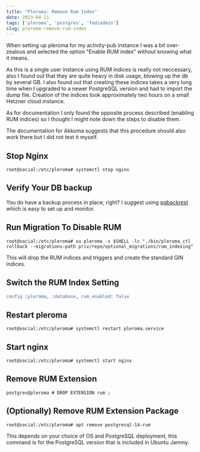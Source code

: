 ```yaml
---
title: "Pleroma: Remove Rum Index"
date: 2023-04-11
tags: ['pleroma', 'postgres', 'fediadmin']
slug: pleroma-remove-rum-index
---
```


When setting up pleroma for my activity-pub instance I was a bit over-zealous and selected the option "Enable RUM index" without knowing what it means.

As this is a single user instance using RUM indices is really not neccessary, also I found out that they are quite heavy in disk usage, blowing up the db by several GB. I also found out that creating these indices takes a very long time when I upgraded to a newer PostgreSQL version and had to import the dump file. Creation of the indices took approximately two hours on a small Hetzner cloud instance.

As for documentation I only found the opposite process described (enabling RUM indices) so I thought I might note down the steps to disable them.

The documentation for Akkoma suggests that this procedure should also work there but I did not test it myself.


## Stop Nginx
```shell
root@social:/etc/pleroma# systemctl stop nginx
```

## Verify Your DB backup

You do have a backup process in place, right? I suggest using [pgbackrest](https://pgbackrest.org/) which is easy to set up and monitor.

## Run Migration To Disable RUM

```shell
root@social:/etc/pleroma# su pleroma -s $SHELL -lc "./bin/pleroma_ctl  rollback --migrations-path priv/repo/optional_migrations/rum_indexing"
```

This will drop the RUM indices and triggers and create the standard GIN indices.

## Switch the RUM Index Setting

```erlang
config :pleroma, :database, rum_enabled: false
```

## Restart pleroma

```shell
root@social:/etc/pleroma# systemctl restart pleroma.service
```

## Start nginx

```shell
root@social:/etc/pleroma# systemctl start nginx
```

## Remove RUM Extension

```plsql
postgres@pleroma # DROP EXTENSION rum ;
```

## (Optionally) Remove RUM Extension Package

```shell
root@social:/etc/pleroma# apt remove postgresql-14-rum
```

This depends on your choice of OS and PostgreSQL deployment, this command is for the PostgreSQL version that is included in Ubuntu Jammy.
